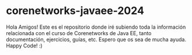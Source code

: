 # corenetworks-javaee-2024
Hola Amigos! Este es el repositorio donde iré subiendo toda la información relacionada con el curso de Corenetworks de Java EE, tanto documentación, ejercicios, guías, etc. Espero que os sea de mucha ayuda. Happy Code! :)
